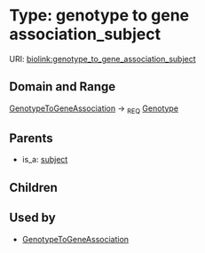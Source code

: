 
# Type: genotype to gene association_subject




URI: [biolink:genotype_to_gene_association_subject](https://w3id.org/biolink/vocab/genotype_to_gene_association_subject)


## Domain and Range

[GenotypeToGeneAssociation](GenotypeToGeneAssociation.md) ->  <sub>REQ</sub> [Genotype](Genotype.md)

## Parents

 *  is_a: [subject](subject.md)

## Children


## Used by

 * [GenotypeToGeneAssociation](GenotypeToGeneAssociation.md)
